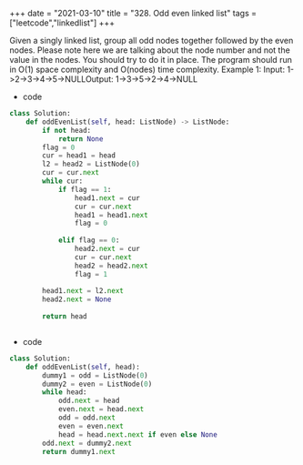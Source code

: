 +++ 
date = "2021-03-10"
title = "328. Odd even linked list"
tags = ["leetcode","linkedlist"]
+++


Given a singly linked list, group all odd nodes together followed by the even nodes. Please note here we are talking about the node number and not the value in the nodes.
You should try to do it in place. The program should run in O(1) space complexity and O(nodes) time complexity.
Example 1:
Input: 1->2->3->4->5->NULLOutput: 1->3->5->2->4->NULL

- code
```py
class Solution:
    def oddEvenList(self, head: ListNode) -> ListNode:
        if not head:
            return None
        flag = 0
        cur = head1 = head
        l2 = head2 = ListNode(0)
        cur = cur.next
        while cur:
            if flag == 1:
                head1.next = cur
                cur = cur.next
                head1 = head1.next
                flag = 0
              
            elif flag == 0:
                head2.next = cur
                cur = cur.next
                head2 = head2.next
                flag = 1
          
        head1.next = l2.next
        head2.next = None
        
        return head



```
- code
```py
class Solution:
    def oddEvenList(self, head):
        dummy1 = odd = ListNode(0)
        dummy2 = even = ListNode(0)
        while head:
            odd.next = head
            even.next = head.next
            odd = odd.next
            even = even.next
            head = head.next.next if even else None
        odd.next = dummy2.next
        return dummy1.next

```
